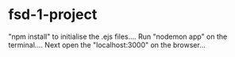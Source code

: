 # fsd-1-project
"npm install" to initialise the .ejs files....
Run "nodemon app" on the terminal.... 
Next open the "localhost:3000" on the browser...
